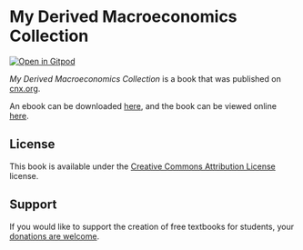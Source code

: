 # My Derived Macroeconomics Collection

[![Open in Gitpod](https://gitpod.io/button/open-in-gitpod.svg)](https://gitpod.io/from-referrer/)

_My Derived Macroeconomics Collection_ is a book that was published on [cnx.org](https://cnx.org/).

An ebook can be downloaded [here](https://github.com/cnx-user-books/cnxbook-cc-derived-macroeconomics/releases/latest), and the book can be viewed online [here](https://github.com/cnx-user-books/cnxbook-cc-derived-macroeconomics/releases/latest).

## License
This book is available under the [Creative Commons Attribution License](./LICENSE) license.

## Support
If you would like to support the creation of free textbooks for students, your [donations are welcome](https://riceconnect.rice.edu/donation/support-openstax-banner).

